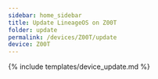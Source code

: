 ```yaml
---
sidebar: home_sidebar
title: Update LineageOS on Z00T
folder: update
permalink: /devices/Z00T/update
device: Z00T
---
```

{% include templates/device_update.md %}
